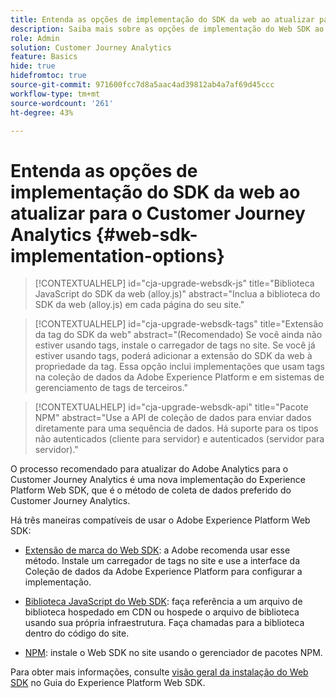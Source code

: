 ```yaml
---
title: Entenda as opções de implementação do SDK da web ao atualizar para o Customer Journey Analytics
description: Saiba mais sobre as opções de implementação do Web SDK ao atualizar para o Customer Journey Analytics
role: Admin
solution: Customer Journey Analytics
feature: Basics
hide: true
hidefromtoc: true
source-git-commit: 971600fcc7d8a5aac4ad39812ab4a7af69d45ccc
workflow-type: tm+mt
source-wordcount: '261'
ht-degree: 43%

---
```


# Entenda as opções de implementação do SDK da web ao atualizar para o Customer Journey Analytics {#web-sdk-implementation-options}

<!-- markdownlint-disable MD034 -->

>[!CONTEXTUALHELP]
>id="cja-upgrade-websdk-js"
>title="Biblioteca JavaScript do SDK da web (alloy.js)"
>abstract="Inclua a biblioteca do SDK da web (alloy.js) em cada página do seu site."

<!-- markdownlint-enable MD034 -->

<!-- markdownlint-disable MD034 -->

>[!CONTEXTUALHELP]
>id="cja-upgrade-websdk-tags"
>title="Extensão da tag do SDK da web"
>abstract="(Recomendado) Se você ainda não estiver usando tags, instale o carregador de tags no site. Se você já estiver usando tags, poderá adicionar a extensão do SDK da web à propriedade da tag. Essa opção inclui implementações que usam tags na coleção de dados da Adobe Experience Platform e em sistemas de gerenciamento de tags de terceiros."

<!-- markdownlint-enable MD034 -->

<!-- markdownlint-disable MD034 -->

>[!CONTEXTUALHELP]
>id="cja-upgrade-websdk-api"
>title="Pacote NPM"
>abstract="Use a API de coleção de dados para enviar dados diretamente para uma sequência de dados. Há suporte para os tipos não autenticados (cliente para servidor) e autenticados (servidor para servidor)."

<!-- markdownlint-enable MD034 -->

O processo recomendado para atualizar do Adobe Analytics para o Customer Journey Analytics é uma nova implementação do Experience Platform Web SDK, que é o método de coleta de dados preferido do Customer Journey Analytics.

Há três maneiras compatíveis de usar o Adobe Experience Platform Web SDK:

* [Extensão de marca do Web SDK](https://experienceleague.adobe.com/en/docs/experience-platform/web-sdk/install/extension): a Adobe recomenda usar esse método. Instale um carregador de tags no site e use a interface da Coleção de dados da Adobe Experience Platform para configurar a implementação.

* [Biblioteca JavaScript do Web SDK](https://experienceleague.adobe.com/en/docs/experience-platform/web-sdk/install/library): faça referência a um arquivo de biblioteca hospedado em CDN ou hospede o arquivo de biblioteca usando sua própria infraestrutura. Faça chamadas para a biblioteca dentro do código do site.

* [NPM](https://experienceleague.adobe.com/en/docs/experience-platform/web-sdk/install/npm): instale o Web SDK no site usando o gerenciador de pacotes NPM.

Para obter mais informações, consulte [visão geral da instalação do Web SDK](https://experienceleague.adobe.com/en/docs/experience-platform/web-sdk/install/overview) no Guia do Experience Platform Web SDK.



